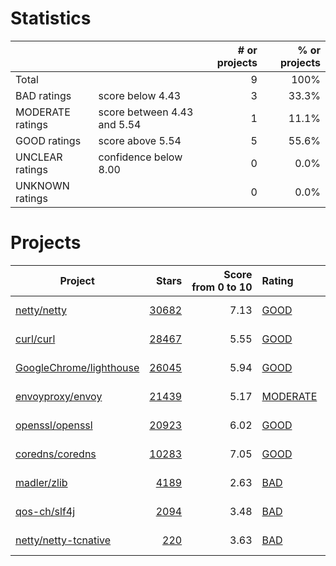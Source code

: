 # Statistics

|                  |                                                         | # or projects             |  % or projects              |
| :--------------- | :------------------------------------------------------ | ------------------------: | --------------------------: |
| Total            |                                                         | 9      |                        100% |
| BAD ratings      | score below 4.43                        | 3      |      33.3% |
| MODERATE ratings | score between 4.43 and 5.54 | 1 | 11.1% |
| GOOD ratings     | score above 5.54                            | 5     |     55.6% |
| UNCLEAR ratings  | confidence below 8.00                    | 0  |  0.0% |
| UNKNOWN ratings  |                                                         | 0  |  0.0% |

# Projects

| Project | Stars | Score<br>from&nbsp;0&nbsp;to&nbsp;10 | Rating | Confidence | Last<br>updated |
| ------- | ----: | -----------------------------------: | :----- | :--------- | --------------- |
| [netty/netty](netty/netty.md) | [30682](https://github.com/netty/netty) | 7.13 | [GOOD](netty/netty.md) | 9.65 | Feb 16, 2023 |
| [curl/curl](curl/curl.md) | [28467](https://github.com/curl/curl) | 5.55 | [GOOD](curl/curl.md) | 9.65 | Feb 16, 2023 |
| [GoogleChrome/lighthouse](GoogleChrome/lighthouse.md) | [26045](https://github.com/GoogleChrome/lighthouse) | 5.94 | [GOOD](GoogleChrome/lighthouse.md) | 10.00 | Feb 16, 2023 |
| [envoyproxy/envoy](envoyproxy/envoy.md) | [21439](https://github.com/envoyproxy/envoy) | 5.17 | [MODERATE](envoyproxy/envoy.md) | 10.00 | Feb 16, 2023 |
| [openssl/openssl](openssl/openssl.md) | [20923](https://github.com/openssl/openssl) | 6.02 | [GOOD](openssl/openssl.md) | 9.65 | Feb 16, 2023 |
| [coredns/coredns](coredns/coredns.md) | [10283](https://github.com/coredns/coredns) | 7.05 | [GOOD](coredns/coredns.md) | 10.00 | Feb 16, 2023 |
| [madler/zlib](madler/zlib.md) | [4189](https://github.com/madler/zlib) | 2.63 | [BAD](madler/zlib.md) | 9.65 | Feb 16, 2023 |
| [qos-ch/slf4j](qos-ch/slf4j.md) | [2094](https://github.com/qos-ch/slf4j) | 3.48 | [BAD](qos-ch/slf4j.md) | 10.00 | Feb 16, 2023 |
| [netty/netty-tcnative](netty/netty-tcnative.md) | [220](https://github.com/netty/netty-tcnative) | 3.63 | [BAD](netty/netty-tcnative.md) | 9.65 | Feb 16, 2023 |

